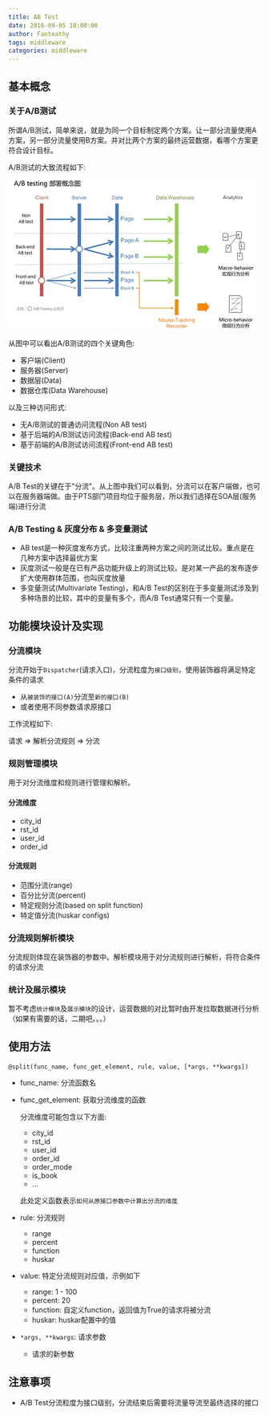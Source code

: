 ```yaml
---
title: AB Test
date: 2016-09-05 18:00:00
author: Fanteathy
tags: middleware
categories: middleware
---
```


## 基本概念

### 关于A/B测试

所谓A/B测试，简单来说，就是为同一个目标制定两个方案。让一部分流量使用A方案，另一部分流量使用B方案。并对比两个方案的最终运营数据，看哪个方案更符合设计目标。

A/B测试的大致流程如下:

![ABTesting.jpg](ab-testing/ABTesting.jpg)

从图中可以看出A/B测试的四个关键角色:

- 客户端(Client)
- 服务器(Server)
- 数据层(Data)
- 数据仓库(Data Warehouse)

以及三种访问形式:

- 无A/B测试的普通访问流程(Non AB test)
- 基于后端的A/B测试访问流程(Back-end AB test)
- 基于前端的A/B测试访问流程(Front-end AB test)

### 关键技术

A/B Test的关键在于"分流"。从上图中我们可以看到，分流可以在客户端做，也可以在服务器端做。由于PTS部门项目均位于服务层，所以我们选择在SOA层(服务端)进行分流

### A/B Testing & 灰度分布 & 多变量测试

- AB test是一种灰度发布方式，比较注重两种方案之间的测试比较。重点是在几种方案中选择最优方案
- 灰度测试一般是在已有产品功能升级上的测试比较。是对某一产品的发布逐步扩大使用群体范围，也叫灰度放量
- 多变量测试(Multivariate Testing)，和A/B Test的区别在于多变量测试涉及到多种场景的比较，其中的变量有多个，而A/B Test通常只有一个变量。

## 功能模块设计及实现

### 分流模块

分流开始于`Dispatcher`(请求入口)，分流粒度为`接口级别`，使用装饰器将满足特定条件的请求

- 从`被装饰的接口(A)`分流至`新的接口(B)`
- 或者使用不同参数请求原接口

工作流程如下:

请求 => 解析分流规则 => 分流

### 规则管理模块

用于对分流维度和规则进行管理和解析。

#### 分流维度

- city_id
- rst_id
- user_id
- order_id

#### 分流规则

- 范围分流(range)
- 百分比分流(percent)
- 特定规则分流(based on split function)
- 特定值分流(huskar configs)

### 分流规则解析模块

分流规则体现在装饰器的参数中。解析模块用于对分流规则进行解析，将符合条件的请求分流

### 统计及展示模块

暂不考虑`统计模块`及`展示模块`的设计，运营数据的对比暂时由开发拉取数据进行分析（如果有需要的话，二期吧。。。） 

## 使用方法

`@split(func_name, func_get_element, rule, value, [*args, **kwargs])`

- func_name: 分流函数名
- func_get_element: 获取分流维度的函数
	
	分流维度可能包含以下方面:
	
	- city_id
	- rst_id
	- user_id
	- order_id
	- order_mode
	- is_book
	- ...
	
	此处定义函数表示`如何从原接口参数中计算出分流的维度` 
- rule: 分流规则
	- range
	- percent
	- function
	- huskar
- value: 特定分流规则对应值，示例如下
	- range: 1 - 100
	- percent: 20
	- function: 自定义function，返回值为True的请求将被分流
	- huskar: huskar配置中的值 
- `*args, **kwargs`: 请求参数
	- 请求的新参数 

## 注意事项

- A/B Test分流粒度为接口级别，分流结束后需要将流量导流至最终选择的接口